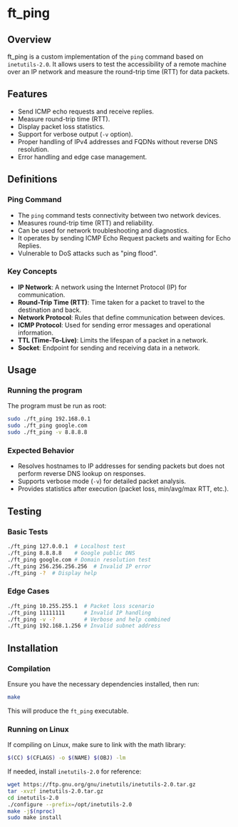 # ft_ping

## Overview
ft_ping is a custom implementation of the `ping` command based on `inetutils-2.0`. It allows users to test the accessibility of a remote machine over an IP network and measure the round-trip time (RTT) for data packets.

## Features
- Send ICMP echo requests and receive replies.
- Measure round-trip time (RTT).
- Display packet loss statistics.
- Support for verbose output (`-v` option).
- Proper handling of IPv4 addresses and FQDNs without reverse DNS resolution.
- Error handling and edge case management.

## Definitions
### Ping Command
- The `ping` command tests connectivity between two network devices.
- Measures round-trip time (RTT) and reliability.
- Can be used for network troubleshooting and diagnostics.
- It operates by sending ICMP Echo Request packets and waiting for Echo Replies.
- Vulnerable to DoS attacks such as "ping flood".

### Key Concepts
- **IP Network**: A network using the Internet Protocol (IP) for communication.
- **Round-Trip Time (RTT)**: Time taken for a packet to travel to the destination and back.
- **Network Protocol**: Rules that define communication between devices.
- **ICMP Protocol**: Used for sending error messages and operational information.
- **TTL (Time-To-Live)**: Limits the lifespan of a packet in a network.
- **Socket**: Endpoint for sending and receiving data in a network.

## Usage
### Running the program
The program must be run as root:
```sh
sudo ./ft_ping 192.168.0.1
sudo ./ft_ping google.com
sudo ./ft_ping -v 8.8.8.8
```

### Expected Behavior
- Resolves hostnames to IP addresses for sending packets but does not perform reverse DNS lookup on responses.
- Supports verbose mode (`-v`) for detailed packet analysis.
- Provides statistics after execution (packet loss, min/avg/max RTT, etc.).

## Testing
### Basic Tests
```sh
./ft_ping 127.0.0.1  # Localhost test
./ft_ping 8.8.8.8    # Google public DNS
./ft_ping google.com # Domain resolution test
./ft_ping 256.256.256.256  # Invalid IP error
./ft_ping -?  # Display help
```

### Edge Cases
```sh
./ft_ping 10.255.255.1  # Packet loss scenario
./ft_ping 11111111      # Invalid IP handling
./ft_ping -v -?         # Verbose and help combined
./ft_ping 192.168.1.256 # Invalid subnet address
```

## Installation
### Compilation
Ensure you have the necessary dependencies installed, then run:
```sh
make
```
This will produce the `ft_ping` executable.

### Running on Linux
If compiling on Linux, make sure to link with the math library:
```sh
$(CC) $(CFLAGS) -o $(NAME) $(OBJ) -lm
```
If needed, install `inetutils-2.0` for reference:
```sh
wget https://ftp.gnu.org/gnu/inetutils/inetutils-2.0.tar.gz
tar -xvzf inetutils-2.0.tar.gz
cd inetutils-2.0
./configure --prefix=/opt/inetutils-2.0
make -j$(nproc)
sudo make install
```